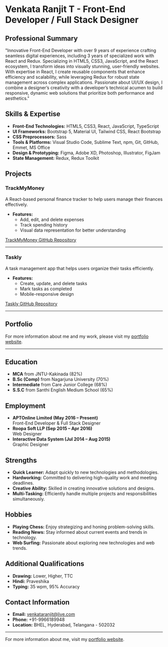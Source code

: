 # Venkata Ranjit T - Front-End Developer / Full Stack Designer

## Professional Summary
"Innovative Front-End Developer with over 9 years of experience crafting seamless digital experiences, including 3 years of specialized work with React and Redux. Specializing in HTML5, CSS3, JavaScript, and the React ecosystem, I transform ideas into visually stunning, user-friendly websites. With expertise in React, I create reusable components that enhance efficiency and scalability, while leveraging Redux for robust state management across complex applications. Passionate about UI/UX design, I combine a designer’s creativity with a developer’s technical acumen to build responsive, dynamic web solutions that prioritize both performance and aesthetics."

## Skills & Expertise
- **Front-End Technologies:** HTML5, CSS3, React, JavaScript, TypeScript
- **UI Frameworks:** Bootstrap 5, Material UI, Tailwind CSS, React Bootstrap
- **CSS Preprocessors:** Sass
- **Tools & Platforms:** Visual Studio Code, Sublime Text, npm, Git, GitHub, Emmet, MS Office
- **Design & Prototyping:** Figma, Adobe XD, Photoshop, Illustrator, FigJam
- **State Management:** Redux, Redux Toolkit

## Projects

### TrackMyMoney
A React-based personal finance tracker to help users manage their finances effectively.
- **Features:**
  - Add, edit, and delete expenses
  - Track spending history
  - Visual data representation for better understanding

[TrackMyMoney GitHub Repository](https://github.com/venkataranjit/TrackMyMoney)

---

### Taskly
A task management app that helps users organize their tasks efficiently.
- **Features:**
  - Create, update, and delete tasks
  - Mark tasks as completed
  - Mobile-responsive design

[Taskly GitHub Repository](https://github.com/venkataranjit/Taskly)

---

## Portfolio

For more information about me and my work, please visit my [portfolio website](https://venkataranjit.netlify.app).

---

## Education
- **MCA** from JNTU-Kakinada (82%)  
- **B.Sc (Comp)** from Nagarjuna University (70%)  
- **Intermediate** from Care Junior College (68%)  
- **S.S.C** from Santhi English Medium School (65%)

## Employment
- **APTOnline Limited (May 2016 – Present)**  
  Front-End Developer & Full Stack Designer
- **Roopa Soft LLP (Sep 2015 – Apr 2016)**  
  Web Designer
- **Interactive Data System (Jul 2014 – Aug 2015)**  
  Graphic Designer

## Strengths
- **Quick Learner:** Adapt quickly to new technologies and methodologies.
- **Hardworking:** Committed to delivering high-quality work and meeting deadlines.
- **Creative Ability:** Skilled in creating innovative solutions and designs.
- **Multi-Tasking:** Efficiently handle multiple projects and responsibilities simultaneously.

## Hobbies
- **Playing Chess:** Enjoy strategizing and honing problem-solving skills.
- **Reading News:** Stay informed about current events and trends in technology.
- **Web Surfing:** Passionate about exploring new technologies and web trends.

## Additional Qualifications
- **Drawing:** Lower, Higher, TTC
- **Hindi:** Praveshika
- **Typing:** 35 wpm, 95% Accuracy

## Contact Information
- **Email:** venkataranjit@live.com
- **Phone:** +91-9966189948
- **Location:** BHEL, Hyderabad, Telangana - 502032

---

For more information about me, visit my [portfolio website](https://venkataranjit.netlify.app).
